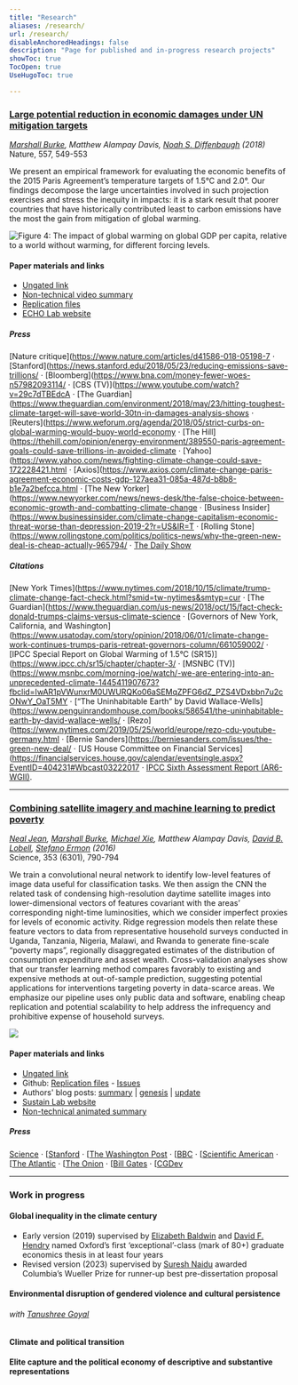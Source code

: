 ```yaml
---
title: "Research"
aliases: /research/
url: /research/
disableAnchoredHeadings: false
description: "Page for published and in-progress research projects"
showToc: true
TocOpen: true
UseHugoToc: true

---
```


### [Large potential reduction in economic damages under UN mitigation targets](https://doi.org/10.1038/s41586-018-0071-9)

*[Marshall Burke](https://web.stanford.edu/~mburke/), Matthew Alampay Davis, [Noah S. Diffenbaugh](https://profiles.stanford.edu/noah-diffenbaugh) (2018)*  
Nature, 557, 549-553

We present an empirical framework for evaluating the economic benefits of the 2015 Paris Agreement’s temperature targets of 1.5°C and 2.0°. Our findings decompose the large uncertainties involved in such projection exercises and stress the inequity in impacts: it is a stark result that poorer countries that have historically contributed least to carbon emissions have the most the gain from mitigation of global warming.

![Figure 4: The impact of global warming on global GDP per capita, relative to a world without warming, for different forcing levels.](https://media.springernature.com/full/springer-static/image/art%3A10.1038%2Fs41586-018-0071-9/MediaObjects/41586_2018_71_Fig4_HTML.jpg)

#### Paper materials and links

+ [Ungated link](/papers/BurkeDavisDiffenbaugh2018.pdf)
+ [Non-technical video summary](http://www.youtube.com/watch?v=DafZSeIGLNE)
+ [Replication files](https://github.com/wmadavis/BDD2018)
+ [ECHO Lab website](https://www.stanfordecholab.com/)

##### Press

[Nature critique](https://www.nature.com/articles/d41586-018-05198-7 $\cdot$ [Stanford](https://news.stanford.edu/2018/05/23/reducing-emissions-save-trillions/ $\cdot$ [Bloomberg](https://www.bna.com/money-fewer-woes-n57982093114/ $\cdot$ [CBS (TV)](https://www.youtube.com/watch?v=29c7dTBEdcA $\cdot$ [The Guardian](https://www.theguardian.com/environment/2018/may/23/hitting-toughest-climate-target-will-save-world-30tn-in-damages-analysis-shows $\cdot$ [Reuters](https://www.weforum.org/agenda/2018/05/strict-curbs-on-global-warming-would-buoy-world-economy $\cdot$ [The Hill](https://thehill.com/opinion/energy-environment/389550-paris-agreement-goals-could-save-trillions-in-avoided-climate $\cdot$ [Yahoo](https://www.yahoo.com/news/fighting-climate-change-could-save-172228421.html $\cdot$ [Axios](https://www.axios.com/climate-change-paris-agreement-economic-costs-gdp-127aea31-085a-487d-b8b8-b1e7a2befcca.html $\cdot$ [The New Yorker](https://www.newyorker.com/news/news-desk/the-false-choice-between-economic-growth-and-combatting-climate-change $\cdot$ [Business Insider](https://www.businessinsider.com/climate-change-capitalism-economic-threat-worse-than-depression-2019-2?r=US&IR=T $\cdot$ [Rolling Stone](https://www.rollingstone.com/politics/politics-news/why-the-green-new-deal-is-cheap-actually-965794/ $\cdot$ [The Daily Show](https://www.youtube.com/watch?v=40JS3W4um7o)

##### Citations

[New York Times](https://www.nytimes.com/2018/10/15/climate/trump-climate-change-fact-check.html?smid=tw-nytimes&smtyp=cur $\cdot$ [The Guardian](https://www.theguardian.com/us-news/2018/oct/15/fact-check-donald-trumps-claims-versus-climate-science $\cdot$ [Governors of New York, California, and Washington](https://www.usatoday.com/story/opinion/2018/06/01/climate-change-work-continues-trumps-paris-retreat-governors-column/661059002/ $\cdot$ [IPCC Special Report on Global Warming of 1.5°C (SR15)](https://www.ipcc.ch/sr15/chapter/chapter-3/ $\cdot$ [MSNBC (TV)](https://www.msnbc.com/morning-joe/watch/-we-are-entering-into-an-unprecedented-climate-1445411907673?fbclid=IwAR1pVWunxrM0UWURQKo06aSEMqZPFG6dZ_PZS4VDxbbn7u2cONwY_OaT5MY $\cdot$ [“The Uninhabitable Earth” by David Wallace-Wells](https://www.penguinrandomhouse.com/books/586541/the-uninhabitable-earth-by-david-wallace-wells/ $\cdot$ [Rezo](https://www.nytimes.com/2019/05/25/world/europe/rezo-cdu-youtube-germany.html $\cdot$ [Bernie Sanders](https://berniesanders.com/issues/the-green-new-deal/ $\cdot$ [US House Committee on Financial Services](https://financialservices.house.gov/calendar/eventsingle.aspx?EventID=404231#Wbcast03222017 $\cdot$ [IPCC Sixth Assessment Report (AR6-WGII)](https://www.ipcc.ch/report/ar6/wg2/).

---

### [Combining satellite imagery and machine learning to predict poverty](https://doi.org/10.1126/science.aaf7894)

*[Neal Jean](https://nealjean.com/), [Marshall Burke](https://web.stanford.edu/~mburke/), [Michael Xie](https://cs.stanford.edu/~eix/), Matthew Alampay Davis, [David B. Lobell](https://fse.fsi.stanford.edu/people/david_lobell), [Stefano Ermon](https://cs.stanford.edu/~ermon/) (2016)*  
Science, 353 (6301), 790-794

We train a convolutional neural network to identify low-level features of image data useful for classification tasks. We then assign the CNN the related task of condensing high-resolution daytime satellite images into lower-dimensional vectors of features covariant with the areas’ corresponding night-time luminosities, which we consider imperfect proxies for levels of economic activity. Ridge regression models then relate these feature vectors to data from representative household surveys conducted in Uganda, Tanzania, Nigeria, Malawi, and Rwanda to generate fine-scale “poverty maps”, regionally disaggregated estimates of the distribution of consumption expenditure and asset wealth. Cross-validation analyses show that our transfer learning method compares favorably to existing and expensive methods at out-of-sample prediction, suggesting potential applications for interventions targeting poverty in data-scarce areas. We emphasize our pipeline uses only public data and software, enabling cheap replication and potential scalability to help address the infrequency and prohibitive expense of household surveys.

![](/papers/PovertyMap.png)

#### Paper materials and links

+ [Ungated link](/papers/JeanEtAl2016.pdf)
+ Github: [Replication files](https://github.com/nealjean/predicting-poverty) - [Issues](https://github.com/nealjean/predicting-poverty/issues?q=is%3Aissue+is%3Aclosed)
+ Authors' blog posts: [summary](http://www.g-feed.com/2016/08/economics-from-space.html) | [genesis](http://www.g-feed.com/2016/08/risk-aversion-in-science.html) | [update](http://www.g-feed.com/2017/02/targeting-poverty-with-satellites.html)
+ [Sustain Lab website](http://sustain.stanford.edu/predicting-poverty)
+ [Non-technical animated summary](http://www.youtube.com/watch?v=DafZSeIGLNE)

##### Press

[Science](http://science.sciencemag.org/content/353/6301/753) $\cdot$ [[Stanford](https://news.stanford.edu/2016/08/18/combining-satellite-data-machine-learning-to-map-poverty/) $\cdot$ [[The Washington Post](https://www.washingtonpost.com/news/wonk/wp/2016/08/24/how-satellite-images-are-helping-find-the-worlds-hidden-poor/?noredirect=on&utm_term=.ad5ca2f277da) $\cdot$ [[BBC](https://www.bbc.co.uk/news/science-environment-37122748) $\cdot$ [[Scientific American](https://www.scientificamerican.com/article/2016-world-changing-ideas/) $\cdot$ [[The Atlantic](https://www.theatlantic.com/technology/archive/2016/08/can-satellites-learn-to-see-poverty/497153/) $\cdot$ [[The Onion](https://www.theonion.com/satellite-images-could-predict-poverty-1819563263) $\cdot$ [[Bill Gates](https://twitter.com/BillGates/status/773188644014350336) $\cdot$ [[CGDev](https://www.cgdev.org/blog/can-we-measure-poverty-outer-space)

---

### Work in progress

#### Global inequality in the climate century

+ Early version (2019) supervised by [Elizabeth Baldwin](http://elizabeth-baldwin.me.uk/) and [David F. Hendry](https://www.nuffield.ox.ac.uk/people/profiles/david-hendry/) named Oxford’s first ‘exceptional’-class (mark of 80+) graduate economics thesis in at least four years
+ Revised version (2023) supervised by [Suresh Naidu](https://sites.santafe.edu/~snaidu/) awarded Columbia’s Wueller Prize for runner-up best pre-dissertation proposal

#### Environmental disruption of gendered violence and cultural persistence

###### with [Tanushree Goyal](https://www.tanushreegoyal.com/)

#### Climate and political transition

#### Elite capture and the political economy of descriptive and substantive representations